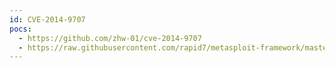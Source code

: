 ```yaml
---
id: CVE-2014-9707
pocs:
  - https://github.com/zhw-01/cve-2014-9707
  - https://raw.githubusercontent.com/rapid7/metasploit-framework/master/modules/auxiliary/scanner/http/goahead_traversal.rb
---
```

